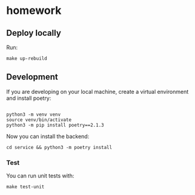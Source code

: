 # homework

## Deploy locally
Run: 
```commandline
make up-rebuild
```

## Development
If you are developing on your local machine, create a virtual environment and install poetry:

```commandline

python3 -m venv venv
source venv/bin/activate
python3 -m pip install poetry==2.1.3
```

Now you can install the backend:
```commandline
cd service && python3 -m poetry install
```


### Test
You can run unit tests with:
```commandline
make test-unit
```